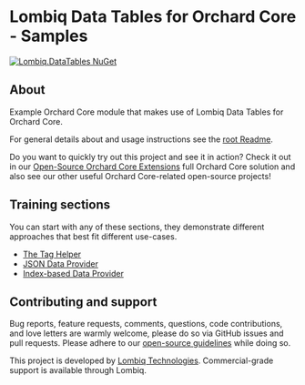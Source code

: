# Lombiq Data Tables for Orchard Core - Samples


[![Lombiq.DataTables NuGet](https://img.shields.io/nuget/v/Lombiq.DataTables?label=Lombiq.DataTables)](https://www.nuget.org/packages/Lombiq.DataTables/)


## About


Example Orchard Core module that makes use of Lombiq Data Tables for Orchard Core.

For general details about and usage instructions see the [root Readme](../Readme.md).

Do you want to quickly try out this project and see it in action? Check it out in our [Open-Source Orchard Core Extensions](https://github.com/Lombiq/Open-Source-Orchard-Core-Extensions) full Orchard Core solution and also see our other useful Orchard Core-related open-source projects!


## Training sections


You can start with any of these sections, they demonstrate different approaches that best fit different use-cases.

- [The <datatable> Tag Helper](../Lombiq.DataTables.Samples/Views/Sample/DataTableTagHelper.cshtml)
- [JSON Data Provider](../Lombiq.DataTables.Samples/Services/SampleJsonResultDataTableDataProvider.cs)
- [Index-based Data Provider](../Lombiq.DataTables.Samples/Indexes/EmployeeDataTableIndex.cs)


## Contributing and support

Bug reports, feature requests, comments, questions, code contributions, and love letters are warmly welcome, please do so via GitHub issues and pull requests. Please adhere to our [open-source guidelines](https://lombiq.com/open-source-guidelines) while doing so.

This project is developed by [Lombiq Technologies](https://lombiq.com/). Commercial-grade support is available through Lombiq.
